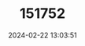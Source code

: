 ---
title: "151752"
category: "Cereus repandus"
draft: false
date: 2024-02-22 13:03:51
languages:
  Spanish; Castilian: ["Cadushi"]
  English: ["Apple Cactus"]
---
